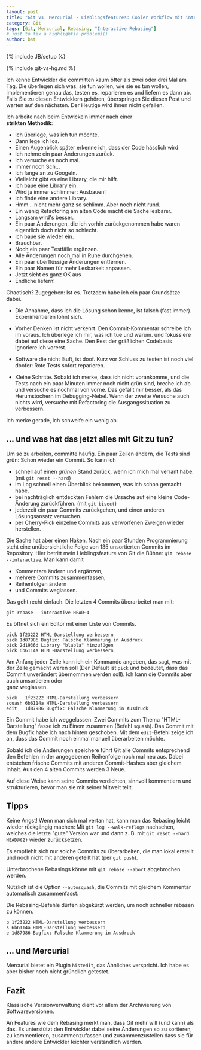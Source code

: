 ```yaml
---
layout: post
title: "Git vs. Mercurial - Lieblingsfeatures: Cooler Workflow mit interactive Rebasing (Teil 5)"
category: Git
tags: [Git, Mercurial, Rebasing, "Interactive Rebasing"]
# just to fix a highlightin problem]()
author: bst
---
```

{% include JB/setup %}

{% include git-vs-hg.md %}

Ich kenne Entwickler die committen kaum öfter als zwei
oder drei Mal am Tag. Die überlegen sich was, sie tun
wollen, wie sie es tun wollen, implementieren genau das, 
testen es, reparieren es und liefern es dann ab. 
Falls Sie zu diesen Entwicklern gehören, 
überspringen Sie diesen Post und warten auf den nächsten. 
Der Heutige wird ihnen nicht gefallen.

Ich arbeite nach beim Entwickeln immer nach einer  
**strikten Methodik**:

 * Ich überlege, was ich tun möchte.
 * Dann lege ich los.
 * Einen Augenblick später erkenne ich, dass der 
   Code hässlich wird.
 * Ich nehme ein paar Änderungen zurück.
 * Ich versuche es noch mal.
 * Immer noch Sch...
 * Ich fange an zu Googeln.
 * Vielleicht gibt es eine Library, die mir hilft.
 * Ich baue eine Library ein.
 * Wird ja immer schlimmer: Ausbauen!
 * Ich finde eine andere Library.
 * Hmm... nicht mehr ganz so schlimm. Aber noch nicht rund.
 * Ein wenig Refactoring am alten Code
   macht die Sache lesbarer.
 * Langsam wird's besser.
 * Ein paar Änderungen, die ich vorhin zurückgenommen
   habe waren eigentlich doch nicht so schlecht.
 * Ich baue sie wieder ein.
 * Brauchbar.
 * Noch ein paar Testfälle ergänzen.
 * Alle Änderungen noch mal in Ruhe durchgehen.
 * Ein paar überflüssige Änderungen entfernen.
 * Ein paar Namen für mehr Lesbarkeit anpassen.
 * Jetzt sieht es ganz OK aus
 * Endliche liefern!

Chaotisch? Zugegeben: Ist es. Trotzdem habe ich ein paar 
Grundsätze dabei.
 
 * Die Annahme, dass ich die Lösung schon kenne,
   ist falsch (fast immer). Experimentieren lohnt sich.

 *  Vorher Denken ist nicht verkehrt.
    Den Commit-Kommentar schreibe ich im voraus.
    Ich überlege ich mir, was ich tue und warum.
    und fokussiere dabei auf diese eine Sache.
    Den Rest der gräßlichen Codebasis ignoriere
    ich vorerst.

 *  Software die nicht läuft, ist doof.
    Kurz vor Schluss zu testen ist noch viel doofer:
    Rote Tests sofort reparieren.

 *  Kleine Schritte. Sobald ich merke, dass ich nicht 
    vorankomme, und die Tests nach ein paar Minuten immer 
    noch nicht grün sind, 
    breche ich ab und versuche es nochmal von vorne. 
    Das gefällt mir besser, als das Herumstochern im 
    Debugging-Nebel. Wenn der zweite Versuche auch nichts
    wird, versuche mit Refactoring die Ausgangssituation
    zu verbessern. 

Ich merke gerade, ich schweife ein wenig ab.

... und was hat das jetzt alles mit Git zu tun?
-----------------------------------------------

Um so zu arbeiten, committe häufig. Ein paar Zeilen ändern, 
die Tests sind grün: Schon wieder ein Commit. So kann ich

 * schnell auf einen _grünen_ Stand zurück,
   wenn ich mich mal verrant habe. (mit `git reset --hard`)
 * im Log schnell einen Überblick bekommen,
   was ich schon gemacht habe.
 * bei nachträglich entdeckten Fehlern die
   Ursache auf eine kleine Code-Änderung zurückführen.
   (mit `git bisect`)
 * jederzeit ein paar Commits zurückgehen,
   und einen anderen Lösungsansatz versuchen.
 * per Cherry-Pick einzelne Commits
   aus verworfenen Zweigen
   wieder herstellen. 

Die Sache hat aber einen Haken. Nach ein paar Stunden
Programmierung steht eine unübersichtliche Folge von 
135 unsortierten Commits im Repository.
Hier betritt mein Lieblingsfeature von Git die Bühne:
`git rebase --interactive`. Man kann damit
 
 * Kommentare ändern und ergänzen,
 * mehrere Commits zusammenfassen,
 * Reihenfolgen ändern
 * und Commits weglassen.

Das geht recht einfach. Die letzten 4 Commits 
überarbeitet man mit:

    git rebase --interactive HEAD~4

Es öffnet sich ein Editor mit einer Liste von Commits.

    pick 1f23222 HTML-Darstellung verbessern
    pick 1d87986 Bugfix: Falsche Klammerung in Ausdruck
    pick 2d1936d Library "blabla" hinzufügen
    pick 6b6114a HTML-Darstellung verbessern

Am Anfang jeder Zeile kann ich ein Kommando angeben, das sagt, was 
mit der Zeile gemacht weren soll (Der Default ist `pick` und bedeutet, dass das Commit unverändert übernommen werden soll). 
Ich kann die Commits aber auch umsortieren oder  
ganz weglassen. 

    pick   1f23222 HTML-Darstellung verbessern
    squash 6b6114a HTML-Darstellung verbessern
    edit   1d87986 Bugfix: Falsche Klammerung in Ausdruck

Ein Commit habe ich weggelassen. Zwei Commits zum Thema 
"HTML-Darstellung" fasse ich zu Einem zusammen (Befehl `squash`). 
Das Commit mit dem Bugfix habe ich nach hinten geschoben.
Mit dem `edit`-Befehl zeige ich an, dass das Commit 
noch einmal manuell überarbeiten möchte.

Sobald ich die Änderungen speichere führt Git alle Commits
entsprechend den Befehlen in der angegebenen Reihenfolge 
noch mal neu aus. Dabei entstehen frische Commits mit
anderen Commit-Hashes aber gleichem Inhalt. Aus den 4 
alten Commits werden 3 Neue.

Auf diese Weise kann seine Commits verdichten, sinnvoll
kommentiern und strukturieren, bevor man sie mit
seiner Mitwelt teilt.

Tipps
-----

Keine Angst! Wenn man sich mal vertan hat, kann man
das Rebasing leicht wieder rückgängig machen: Mit
`git log --walk-reflogs` nachsehen, welches die letzte
"gute" Version war und dann z. B. mit
`git reset --hard HEAD@{2}` wieder zurücksetzen.

Es empfiehlt sich nur solche Commits zu überarbeiten,
die man lokal erstellt und noch nicht mit anderen
geteilt hat (per `git push`).

Unterbrochene Rebasings könne mit `git rebase --abort`
abgebrochen werden.

Nützlich ist die Option `--autosquash`, die 
Commits mit gleichem Kommentar automatisch
zusammenfasst.

Die Rebasing-Befehle dürfen abgekürzt werden,
um noch schneller rebasen zu können.

    p 1f23222 HTML-Darstellung verbessern
    s 6b6114a HTML-Darstellung verbessern
    e 1d87986 Bugfix: Falsche Klammerung in Ausdruck
... und Mercurial
-----------------

Mercurial bietet ein Plugin `histedit`, das Ähnliches
verspricht. Ich habe es aber bisher noch nicht gründlich
getestet.
     
Fazit
-----

Klassische Versionverwaltung dient vor allem der 
Archivierung von Softwareversionen.

An Features wie dem Rebasing merkt man, dass Git 
mehr will (und kann) als das. Es unterstützt den
Entwickler dabei seine Änderungen so zu sortieren, 
zu kommentieren, zusammenzufassen und zusammenzustellen 
dass sie für andere andere Entwickler 
leichter verständlich werden.

